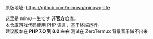 原版地址: https://github.com/minqwq/minqwq-life

这里是 minの一生です **非官方**仓库。  
本仓库游戏代码使用 PHP 语言，基于终端运行。  
建议版本在 **PHP 7.0 到 8.0 左右**
测试在 ZeroTermux
背景音乐做不出来